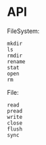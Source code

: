 # API

FileSystem:  

    mkdir  
    ls  
    rmdir  
    rename  
    stat  
    open  
    rm  

File:  

    read  
    pread  
    write  
    close  
    flush  
    sync  

